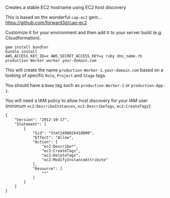 
Creates a stable EC2 hostname using EC2 host discovery

This is based on the wonderful `cap-ec2` gem...
https://github.com/forward3d/cap-ec2

Customize it for your environment and then add it to your server build (e.g. Cloudformation).

```
gem install bundler
bundle install
AWS_ACCESS_KEY_ID=x AWS_SECRET_ACCESS_KEY=y ruby dns_name.rb production Worker worker your-domain.com
```

This will create the name `production-Worker-1.your-domain.com` based on a looking of specific `Role`, `Project` and `Stage` tags.

You should have a `Name` tag such as `production-Worker-1` or `production-App-1`.

You will need a IAM policy to allow host discovery for your IAM user (minimum `ec2:DescribeInstances`, `ec2:DescribeTags`, `ec2:CreateTags`):

```
{
    "Version": "2012-10-17",
    "Statement": [
        {
            "Sid": "Stmt1498026418000",
            "Effect": "Allow",
            "Action": [
                "ec2:Describe*",
                "ec2:CreateTags",
                "ec2:DeleteTags",
                "ec2:ModifyInstanceAttribute"
            ],
            "Resource": [
                "*"
            ]
        }
    ]
}
```
